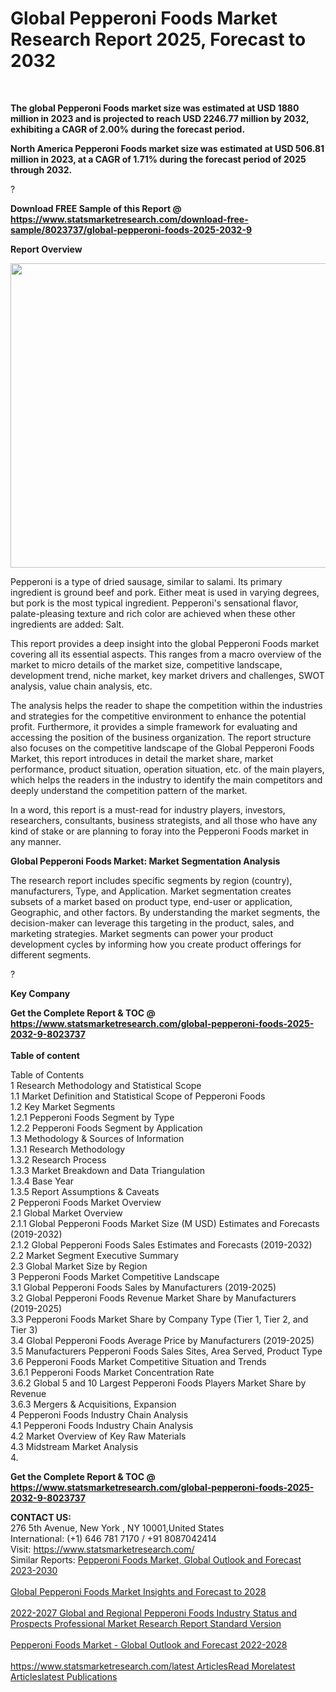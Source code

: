 <h1>Global Pepperoni Foods Market Research Report 2025, Forecast to 2032</h1><br/><p><strong>The global Pepperoni Foods market size was estimated at USD 1880 million in 2023 and is projected to reach USD 2246.77 million by 2032, exhibiting a <strong>CAGR</strong> of 2.00% during the forecast period.</strong></p><p><strong>North America Pepperoni Foods market size was estimated at USD 506.81 million in 2023, at a <strong>CAGR</strong> of 1.71% during the forecast period of 2025 through 2032.</strong></p><p>? </p><p><strong>Download FREE Sample of this Report @ <a href="https://www.statsmarketresearch.com/download-free-sample/8023737/global-pepperoni-foods-2025-2032-9">https://www.statsmarketresearch.com/download-free-sample/8023737/global-pepperoni-foods-2025-2032-9</a></strong></p><p><strong>Report Overview</strong></p><p><img alt="" src="https://www.grandresearchstore.com/assets/report-images/PepperoniFoodsMarket.png" style="width: 731px; height: 487px;"></p><p>Pepperoni is a type of dried sausage, similar to salami. Its primary ingredient is ground beef and pork. Either meat is used in varying degrees, but pork is the most typical ingredient. Pepperoni's sensational flavor, palate-pleasing texture and rich color are achieved when these other ingredients are added: Salt.</p><p>This report provides a deep insight into the global Pepperoni Foods market covering all its essential aspects. This ranges from a macro overview of the market to micro details of the market size, competitive landscape, development trend, niche market, key market drivers and challenges, SWOT analysis, value chain analysis, etc.</p><p>The analysis helps the reader to shape the competition within the industries and strategies for the competitive environment to enhance the potential profit. Furthermore, it provides a simple framework for evaluating and accessing the position of the business organization. The report structure also focuses on the competitive landscape of the Global Pepperoni Foods Market, this report introduces in detail the market share, market performance, product situation, operation situation, etc. of the main players, which helps the readers in the industry to identify the main competitors and deeply understand the competition pattern of the market.</p><p>In a word, this report is a must-read for industry players, investors, researchers, consultants, business strategists, and all those who have any kind of stake or are planning to foray into the Pepperoni Foods market in any manner.</p><p><strong>Global Pepperoni Foods Market: Market Segmentation Analysis</strong></p><p>The research report includes specific segments by region (country), manufacturers, Type, and Application. Market segmentation creates subsets of a market based on product type, end-user or application, Geographic, and other factors. By understanding the market segments, the decision-maker can leverage this targeting in the product, sales, and marketing strategies. Market segments can power your product development cycles by informing how you create product offerings for different segments.</p><p>? </p><p><strong>Key Company</strong></p><div><b>Get the Complete Report & TOC @ <a href="https://www.statsmarketresearch.com/global-pepperoni-foods-2025-2032-9-8023737">https://www.statsmarketresearch.com/global-pepperoni-foods-2025-2032-9-8023737</a></b></div><br><b>Table of content</b><p>Table of Contents<br />1 Research Methodology and Statistical Scope<br />1.1 Market Definition and Statistical Scope of Pepperoni Foods<br />1.2 Key Market Segments<br />1.2.1 Pepperoni Foods Segment by Type<br />1.2.2 Pepperoni Foods Segment by Application<br />1.3 Methodology & Sources of Information<br />1.3.1 Research Methodology<br />1.3.2 Research Process<br />1.3.3 Market Breakdown and Data Triangulation<br />1.3.4 Base Year<br />1.3.5 Report Assumptions & Caveats<br />2 Pepperoni Foods Market Overview<br />2.1 Global Market Overview<br />2.1.1 Global Pepperoni Foods Market Size (M USD) Estimates and Forecasts (2019-2032)<br />2.1.2 Global Pepperoni Foods Sales Estimates and Forecasts (2019-2032)<br />2.2 Market Segment Executive Summary<br />2.3 Global Market Size by Region<br />3 Pepperoni Foods Market Competitive Landscape<br />3.1 Global Pepperoni Foods Sales by Manufacturers (2019-2025)<br />3.2 Global Pepperoni Foods Revenue Market Share by Manufacturers (2019-2025)<br />3.3 Pepperoni Foods Market Share by Company Type (Tier 1, Tier 2, and Tier 3)<br />3.4 Global Pepperoni Foods Average Price by Manufacturers (2019-2025)<br />3.5 Manufacturers Pepperoni Foods Sales Sites, Area Served, Product Type<br />3.6 Pepperoni Foods Market Competitive Situation and Trends<br />3.6.1 Pepperoni Foods Market Concentration Rate<br />3.6.2 Global 5 and 10 Largest Pepperoni Foods Players Market Share by Revenue<br />3.6.3 Mergers & Acquisitions, Expansion<br />4 Pepperoni Foods Industry Chain Analysis<br />4.1 Pepperoni Foods Industry Chain Analysis<br />4.2 Market Overview of Key Raw Materials<br />4.3 Midstream Market Analysis<br />4.<br><div><b>Get the Complete Report & TOC @ <a href="https://www.statsmarketresearch.com/global-pepperoni-foods-2025-2032-9-8023737">https://www.statsmarketresearch.com/global-pepperoni-foods-2025-2032-9-8023737</a></b></div></p> <b>CONTACT US:</b><br>276 5th Avenue, New York , NY 10001,United States<br>International: (+1) 646 781 7170 / +91 8087042414<br>Visit: <a href="https://www.statsmarketresearch.com/">https://www.statsmarketresearch.com/</a><br>Similar Reports: <a href="https://www.statsmarketresearch.com/global-pepperoni-foods-2025-2032-9-8023737">Pepperoni Foods Market, Global Outlook and Forecast 2023-2030</a><br/><br/><a href="https://www.statsmarketresearch.com/global-pepperoni-foods-2025-2032-9-8023737">Global Pepperoni Foods Market Insights and Forecast to 2028</a><br/><br/><a href="https://www.statsmarketresearch.com/global-pepperoni-foods-2025-2032-9-8023737">2022-2027 Global and Regional Pepperoni Foods Industry Status and Prospects Professional Market Research Report Standard Version</a><br/><br/><a href="https://www.statsmarketresearch.com/global-pepperoni-foods-2025-2032-9-8023737">Pepperoni Foods Market - Global Outlook and Forecast 2022-2028</a><br/><br/><a href="https://gyeongbokgung.com">https://www.statsmarketresearch.com/</a><a href="https://hallyeomaritime.com">latest Articles</a><a href="https://jingwansa.com">Read More</a><a href=https://nguoiviet.jp/">latest Articles</a><a href="https://www.intelmarketresearch.com/">latest Publications</a>